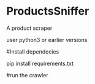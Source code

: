 # ProductsSniffer
A product scraper 

user python3 or earlier versions

#Install dependecies

pip install requirements.txt

#run the crawler

